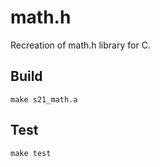 # math.h

Recreation of math.h library for C.

## Build

```
make s21_math.a
```

## Test

```
make test
```
